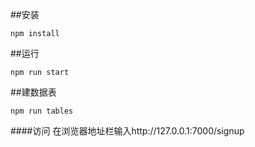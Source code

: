 ##安装
```
npm install
```

##运行
```
npm run start
```

##建数据表
```
npm run tables
```

####访问
在浏览器地址栏输入http://127.0.0.1:7000/signup
